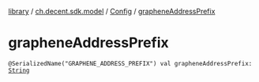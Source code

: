 [library](../../index.md) / [ch.decent.sdk.model](../index.md) / [Config](index.md) / [grapheneAddressPrefix](./graphene-address-prefix.md)

# grapheneAddressPrefix

`@SerializedName("GRAPHENE_ADDRESS_PREFIX") val grapheneAddressPrefix: `[`String`](https://kotlinlang.org/api/latest/jvm/stdlib/kotlin/-string/index.html)